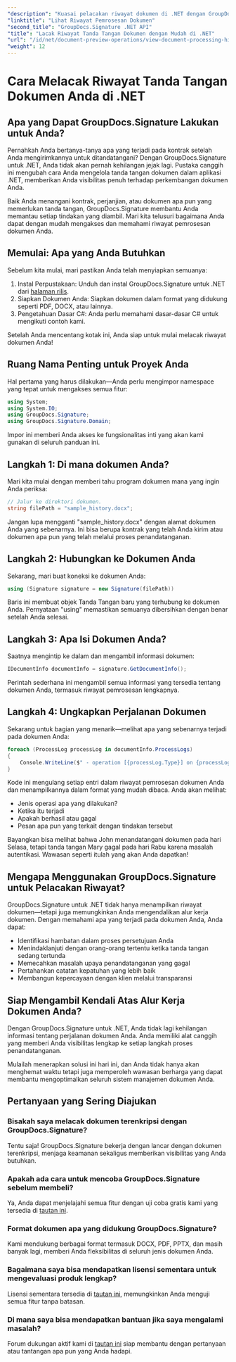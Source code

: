 ```yaml
---
"description": "Kuasai pelacakan riwayat dokumen di .NET dengan GroupDocs.Signature. Panduan langkah demi langkah kami membantu Anda memantau proses penandatanganan dan mengoptimalkan manajemen alur kerja."
"linktitle": "Lihat Riwayat Pemrosesan Dokumen"
"second_title": "GroupDocs.Signature .NET API"
"title": "Lacak Riwayat Tanda Tangan Dokumen dengan Mudah di .NET"
"url": "/id/net/document-preview-operations/view-document-processing-history/"
"weight": 12
---
```


# Cara Melacak Riwayat Tanda Tangan Dokumen Anda di .NET

## Apa yang Dapat GroupDocs.Signature Lakukan untuk Anda?

Pernahkah Anda bertanya-tanya apa yang terjadi pada kontrak setelah Anda mengirimkannya untuk ditandatangani? Dengan GroupDocs.Signature untuk .NET, Anda tidak akan pernah kehilangan jejak lagi. Pustaka canggih ini mengubah cara Anda mengelola tanda tangan dokumen dalam aplikasi .NET, memberikan Anda visibilitas penuh terhadap perkembangan dokumen Anda.

Baik Anda menangani kontrak, perjanjian, atau dokumen apa pun yang memerlukan tanda tangan, GroupDocs.Signature membantu Anda memantau setiap tindakan yang diambil. Mari kita telusuri bagaimana Anda dapat dengan mudah mengakses dan memahami riwayat pemrosesan dokumen Anda.

## Memulai: Apa yang Anda Butuhkan

Sebelum kita mulai, mari pastikan Anda telah menyiapkan semuanya:

1. Instal Perpustakaan: Unduh dan instal GroupDocs.Signature untuk .NET dari [halaman rilis](https://releases.groupdocs.com/signature/net/).
2. Siapkan Dokumen Anda: Siapkan dokumen dalam format yang didukung seperti PDF, DOCX, atau lainnya.
3. Pengetahuan Dasar C#: Anda perlu memahami dasar-dasar C# untuk mengikuti contoh kami.

Setelah Anda mencentang kotak ini, Anda siap untuk mulai melacak riwayat dokumen Anda!

## Ruang Nama Penting untuk Proyek Anda

Hal pertama yang harus dilakukan—Anda perlu mengimpor namespace yang tepat untuk mengakses semua fitur:

```csharp
using System;
using System.IO;
using GroupDocs.Signature;
using GroupDocs.Signature.Domain;
```

Impor ini memberi Anda akses ke fungsionalitas inti yang akan kami gunakan di seluruh panduan ini.

## Langkah 1: Di mana dokumen Anda?

Mari kita mulai dengan memberi tahu program dokumen mana yang ingin Anda periksa:

```csharp
// Jalur ke direktori dokumen.
string filePath = "sample_history.docx";
```

Jangan lupa mengganti "sample_history.docx" dengan alamat dokumen Anda yang sebenarnya. Ini bisa berupa kontrak yang telah Anda kirim atau dokumen apa pun yang telah melalui proses penandatanganan.

## Langkah 2: Hubungkan ke Dokumen Anda

Sekarang, mari buat koneksi ke dokumen Anda:

```csharp
using (Signature signature = new Signature(filePath))
```

Baris ini membuat objek Tanda Tangan baru yang terhubung ke dokumen Anda. Pernyataan "using" memastikan semuanya dibersihkan dengan benar setelah Anda selesai.

## Langkah 3: Apa Isi Dokumen Anda?

Saatnya mengintip ke dalam dan mengambil informasi dokumen:

```csharp
IDocumentInfo documentInfo = signature.GetDocumentInfo();
```

Perintah sederhana ini mengambil semua informasi yang tersedia tentang dokumen Anda, termasuk riwayat pemrosesan lengkapnya.

## Langkah 4: Ungkapkan Perjalanan Dokumen

Sekarang untuk bagian yang menarik—melihat apa yang sebenarnya terjadi pada dokumen Anda:

```csharp
foreach (ProcessLog processLog in documentInfo.ProcessLogs)
{
    Console.WriteLine($" - operation [{processLog.Type}] on {processLog.Date.ToShortDateString()}. Succeeded/Failed {processLog.Succeeded}/{processLog.Failed}. Message: {processLog.Message}");
}
```

Kode ini mengulang setiap entri dalam riwayat pemrosesan dokumen Anda dan menampilkannya dalam format yang mudah dibaca. Anda akan melihat:
- Jenis operasi apa yang dilakukan?
- Ketika itu terjadi
- Apakah berhasil atau gagal
- Pesan apa pun yang terkait dengan tindakan tersebut

Bayangkan bisa melihat bahwa John menandatangani dokumen pada hari Selasa, tetapi tanda tangan Mary gagal pada hari Rabu karena masalah autentikasi. Wawasan seperti itulah yang akan Anda dapatkan!

## Mengapa Menggunakan GroupDocs.Signature untuk Pelacakan Riwayat?

GroupDocs.Signature untuk .NET tidak hanya menampilkan riwayat dokumen—tetapi juga memungkinkan Anda mengendalikan alur kerja dokumen. Dengan memahami apa yang terjadi pada dokumen Anda, Anda dapat:

- Identifikasi hambatan dalam proses persetujuan Anda
- Menindaklanjuti dengan orang-orang tertentu ketika tanda tangan sedang tertunda
- Memecahkan masalah upaya penandatanganan yang gagal
- Pertahankan catatan kepatuhan yang lebih baik
- Membangun kepercayaan dengan klien melalui transparansi

## Siap Mengambil Kendali Atas Alur Kerja Dokumen Anda?

Dengan GroupDocs.Signature untuk .NET, Anda tidak lagi kehilangan informasi tentang perjalanan dokumen Anda. Anda memiliki alat canggih yang memberi Anda visibilitas lengkap ke setiap langkah proses penandatanganan.

Mulailah menerapkan solusi ini hari ini, dan Anda tidak hanya akan menghemat waktu tetapi juga memperoleh wawasan berharga yang dapat membantu mengoptimalkan seluruh sistem manajemen dokumen Anda.

## Pertanyaan yang Sering Diajukan

### Bisakah saya melacak dokumen terenkripsi dengan GroupDocs.Signature?

Tentu saja! GroupDocs.Signature bekerja dengan lancar dengan dokumen terenkripsi, menjaga keamanan sekaligus memberikan visibilitas yang Anda butuhkan.

### Apakah ada cara untuk mencoba GroupDocs.Signature sebelum membeli?

Ya, Anda dapat menjelajahi semua fitur dengan uji coba gratis kami yang tersedia di [tautan ini](https://releases.groupdocs.com/).

### Format dokumen apa yang didukung GroupDocs.Signature?

Kami mendukung berbagai format termasuk DOCX, PDF, PPTX, dan masih banyak lagi, memberi Anda fleksibilitas di seluruh jenis dokumen Anda.

### Bagaimana saya bisa mendapatkan lisensi sementara untuk mengevaluasi produk lengkap?

Lisensi sementara tersedia di [tautan ini](https://purchase.groupdocs.com/temporary-license/), memungkinkan Anda menguji semua fitur tanpa batasan.

### Di mana saya bisa mendapatkan bantuan jika saya mengalami masalah?

Forum dukungan aktif kami di [tautan ini](https://forum.groupdocs.com/c/signature/13) siap membantu dengan pertanyaan atau tantangan apa pun yang Anda hadapi.